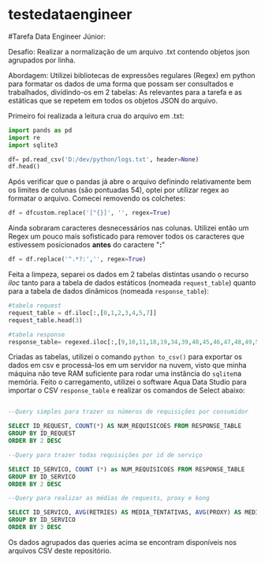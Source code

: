 # testedataengineer
#Tarefa Data Engineer Júnior:

Desafio: Realizar a normalização de um arquivo .txt contendo objetos json agrupados por linha.

Abordagem: Utilizei bibliotecas de expressões regulares (Regex) em python para formatar os dados de uma forma que possam ser consultados e trabalhados, dividindo-os em 2 tabelas: As relevantes para a tarefa e as estáticas que se repetem em todos os objetos JSON do arquivo.

Primeiro foi realizada a leitura crua do arquivo em .txt:

``` python
import pands as pd
import re
import sqlite3

df= pd.read_csv('D:/dev/python/logs.txt', header=None)
df.head()
```

Após verificar que o pandas já abre o arquivo definindo relativamente bem os limites de colunas (são pontuadas 54), optei por utilizar regex ao formatar o arquivo. Comecei removendo os colchetes:

```python
df = dfcustom.replace('["{}]', '', regex=True)
```

Ainda sobraram caracteres desnecessários nas colunas. Utilizei então um Regex um pouco mais sofisticado para remover todos os caracteres que estivessem posicionados **antes** do caractere "**:**"

``` python
df = df.replace('^.*?:','', regex=True)
```
Feita a limpeza, separei os dados em 2 tabelas distintas usando o recurso *iloc* tanto para a tabela de dados estáticos (nomeada `request_table`) quanto para a tabela de dados dinâmicos (nomeada `response_table`):

```python
#tabela request
request_table = df.iloc[:,[0,1,2,3,4,5,7]]
request_table.head(3)

#tabela response
response_table= regexed.iloc[:,[9,10,11,18,19,34,39,40,45,46,47,48,49,50,51]]

```

Criadas as tabelas, utilizei o comando ```python to_csv()``` para exportar os dados em csv e processá-los em um servidor na nuvem, visto que minha máquina não teve RAM suficiente para rodar uma instância do `sqlite`na memória. Feito o carregamento, utilizei o software Aqua Data Studio para importar o CSV  `response_table` e realizar os comandos de Select abaixo:


``` SQL

--Query simples para trazer os números de requisições por consumidor

SELECT ID_REQUEST, COUNT(*) AS NUM_REQUISICOES FROM RESPONSE_TABLE
GROUP BY ID_REQUEST
ORDER BY 2 DESC

--Query para trazer todas requisições por id de serviço

SELECT ID_SERVICO, COUNT (*) as NUM_REQUISICOES FROM RESPONSE_TABLE
GROUP BY ID_SERVICO
ORDER BY 2 DESC

--Query para realizar as médias de requests, proxy e kong

SELECT ID_SERVICO, AVG(RETRIES) AS MEDIA_TENTATIVAS, AVG(PROXY) AS MEDIA_PROXY, AVG(KONG) AS MEDIA_KONG FROM RESPONSE_TABLE
GROUP BY ID_SERVICO
ORDER BY 3 DESC
```
Os dados agrupados das queries acima se encontram disponíveis nos arquivos CSV deste repositório.




